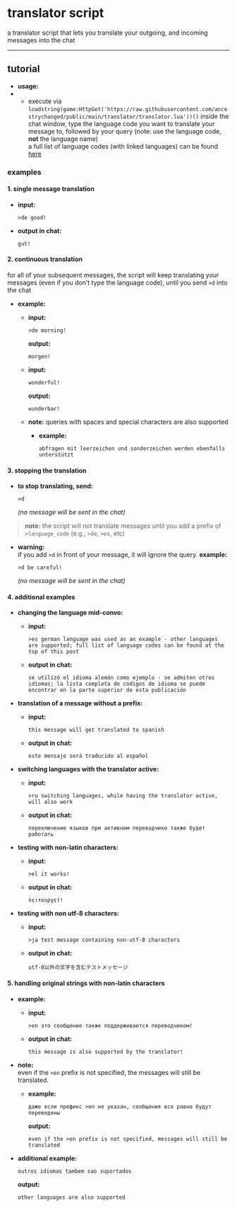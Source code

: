 
# translator script

a translator script that lets you translate your outgoing, and incoming messages into the chat

---

## tutorial

- **usage:**
- - execute via ``loadstring(game:HttpGet('https://raw.githubusercontent.com/ancestrychanged/public/main/translator/translator.lua'))()``
  inside the chat window, type the language code you want to translate your message to, followed by your query (note: use the language code, **not** the language name)  
  a full list of language codes (with linked languages) can be found [here](https://localizely.com/iso-639-1-list/)

### examples

#### 1. single message translation

- **input:**  
  ```
  >de good!
  ```

- **output in chat:**  
  ```
  gut!
  ```

#### 2. continuous translation

for all of your subsequent messages, the script will keep translating your messages (even if you don't type the language code), until you send `>d` into the chat

- **example:**
  - **input:**  
    ```
    >de morning!
    ```
    **output:**  
    ```
    morgen!
    ```

  - **input:**  
    ```
    wonderful!
    ```
    **output:**  
    ```
    wunderbar!
    ```

  - **note:** queries with spaces and special characters are also supported
    - **example:**  
      ```
      abfragen mit leerzeichen und sonderzeichen werden ebenfalls unterstützt
      ```

#### 3. stopping the translation

- **to stop translating, send:**
  ```
  >d
  ```
  *(no message will be sent in the chat)*

> **note:** the script will not translate messages until you add a prefix of `>language_code` (e.g., `>de`, `>es`, etc)

- **warning:**  
  if you add `>d` in front of your message, it will ignore the query.
  **example:**  
  ```
  >d be careful!
  ```
  *(no message will be sent in the chat)*

#### 4. additional examples

- **changing the language mid-convo:**
  - **input:**  
    ```
    >es german language was used as an example - other languages are supported; full list of language codes can be found at the top of this post
    ```
  - **output in chat:**  
    ```
    se utilizó el idioma alemán como ejemplo - se admiten otros idiomas; la lista completa de códigos de idioma se puede encontrar en la parte superior de esta publicación
    ```

- **translation of a message without a prefix:**
  - **input:**  
    ```
    this message will get translated to spanish
    ```
  - **output in chat:**  
    ```
    este mensaje será traducido al español
    ```

- **switching languages with the translator active:**
  - **input:**  
    ```
    >ru switching languages, while having the translator active, will also work
    ```
  - **output in chat:**  
    ```
    переключение языков при активном переводчике также будет работать
    ```

- **testing with non-latin characters:**
  - **input:**  
    ```
    >el it works!
    ```
  - **output in chat:**  
    ```
    λειτουργεί!
    ```

- **testing with non utf-8 characters:**
  - **input:**  
    ```
    >ja test message containing non-utf-8 characters
    ```
  - **output in chat:**  
    ```
    utf-8以外の文字を含むテストメッセージ
    ```

#### 5. handling original strings with non-latin characters

- **example:**
  - **input:**  
    ```
    >en это сообщение также поддерживается переводчиком!
    ```
  - **output in chat:**  
    ```
    this message is also supported by the translator!
    ```

- **note:**  
  even if the `>en` prefix is not specified, the messages will still be translated.
  - **example:**  
    ```
    даже если префикс >en не указан, сообщения все равно будут переведены
    ```
    **output:**  
    ```
    even if the >en prefix is ​​not specified, messages will still be translated
    ```

- **additional example:**  
  ```
  outros idiomas tambem sao suportados
  ```
  **output:**  
  ```
  other languages are also supported
